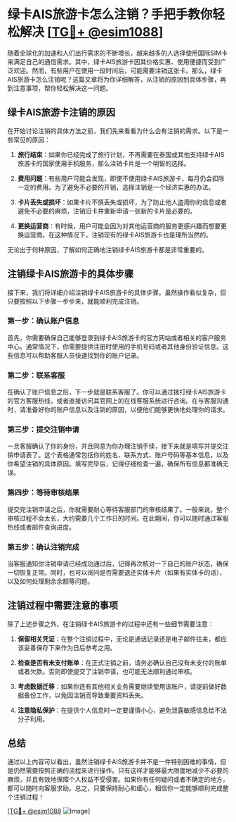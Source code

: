 # 绿卡AIS旅游卡怎么注销？手把手教你轻松解决 [[TG💪+ @esim1088](https://t.me/s/esim1088)]

随着全球化的加速和人们出行需求的不断增长，越来越多的人选择使用国际SIM卡来满足自己的通信需求。其中，绿卡AIS旅游卡因其价格实惠、使用便捷而受到广泛欢迎。然而，有些用户在使用一段时间后，可能需要注销这张卡。那么，绿卡AIS旅游卡怎么注销呢？这篇文章将为你详细解答，从注销的原因到具体步骤，再到注意事项，帮你轻松解决这一问题。

## 绿卡AIS旅游卡注销的原因

在开始讨论注销的具体方法之前，我们先来看看为什么会有注销的需求。以下是一些常见的原因：

1. **旅行结束**：如果你已经完成了旅行计划，不再需要在泰国或其他支持绿卡AIS旅游卡的国家使用手机服务，那么注销卡片是一个明智的选择。
   
2. **费用问题**：有些用户可能会发现，即使不使用绿卡AIS旅游卡，每月仍会扣除一定的费用。为了避免不必要的开销，选择注销是一个经济实惠的办法。

3. **卡片丢失或损坏**：如果卡片不慎丢失或损坏，为了防止他人盗用你的信息或者避免不必要的麻烦，注销旧卡并重新申请一张新的卡片是必要的。

4. **更换运营商**：有时候，用户可能会因为对其他运营商的服务更感兴趣而想要更换运营商。在这种情况下，注销现有的绿卡AIS旅游卡也是理所当然的。

无论出于何种原因，了解如何正确地注销绿卡AIS旅游卡都是非常重要的。

## 注销绿卡AIS旅游卡的具体步骤

接下来，我们将详细介绍注销绿卡AIS旅游卡的具体步骤。虽然操作看似复杂，但只要按照以下步骤一步步来，就能顺利完成注销。

### 第一步：确认账户信息

首先，你需要确保自己能够登录到绿卡AIS旅游卡的官方网站或者相关的客户服务中心。通常情况下，你需要提供注册时使用的手机号码或者其他身份验证信息。这些信息可以帮助客服人员快速找到你的账户记录。

### 第二步：联系客服

在确认了账户信息之后，下一步就是联系客服了。你可以通过拨打绿卡AIS旅游卡的官方客服热线，或者直接访问其官网上的在线客服系统进行咨询。在与客服沟通时，请准备好你的账户信息以及注销的原因，以便他们能够更快地处理你的请求。

### 第三步：提交注销申请

一旦客服确认了你的身份，并且同意为你办理注销手续，接下来就是填写并提交注销申请表了。这个表格通常包括你的姓名、联系方式、账户号码等基本信息，以及你希望注销的具体原因。填写完毕后，记得仔细检查一遍，确保所有信息都准确无误。

### 第四步：等待审核结果

提交完注销申请之后，你就需要耐心等待客服部门的审核结果了。一般来说，整个审核过程不会太长，大约需要几个工作日的时间。在此期间，你可以随时通过客服热线或者邮件查询进度。

### 第五步：确认注销完成

当客服通知你注销申请已经成功通过后，记得再次核对一下自己的账户状态，确保一切恢复正常。同时，也可以询问是否需要退还实体卡片（如果有实体卡的话），以及如何处理剩余余额等问题。

## 注销过程中需要注意的事项

除了上述步骤之外，在注销绿卡AIS旅游卡的过程中还有一些细节需要注意：

1. **保留相关凭证**：在整个注销过程中，无论是通话记录还是电子邮件往来，都应该妥善保存下来作为日后参考之用。

2. **检查是否有未支付账单**：在正式注销之前，请务必确认自己没有未支付的账单或者欠款。否则即使提交了注销申请，也可能无法顺利通过审核。

3. **考虑数据迁移**：如果你还有其他相关业务需要继续使用该账户，请提前做好数据备份工作，以免因注销而导致重要资料丢失。

4. **注意隐私保护**：在提供个人信息时一定要谨慎小心，避免泄露敏感信息给不法分子利用。

## 总结

通过以上内容可以看出，虽然注销绿卡AIS旅游卡并不是一件特别困难的事情，但是仍然需要按照正确的流程来进行操作。只有这样才能够最大限度地减少不必要的麻烦，并且有效地保障个人权益不受侵害。如果你有任何疑问或者不确定的地方，都可以随时向客服求助。总之，只要保持耐心和细心，相信你一定能够顺利完成整个注销过程！

[[TG💪+ @esim1088](https://t.me/s/esim1088) ![Image](https://i.postimg.cc/4NQfJmqS/Snipaste-2025-05-13-00-14-12.png)]